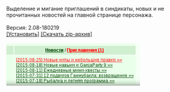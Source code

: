 Выделение и мигание приглашений в синдикаты, новых и не прочитанных новостей на главной странице персонажа.
<br>
<br>
Версия: 2.08-180219
<br>
[[Установить]](https://raw.githubusercontent.com/MyRequiem/comfortablePlayingInGW/master/separatedScripts/NewsAndInvit/newsAndInvit.user.js) [[Скачать zip-архив]](https://raw.githubusercontent.com/MyRequiem/comfortablePlayingInGW/master/separatedScripts/NewsAndInvit/newsAndInvit.user.js.zip)
<br>
<br>
![NewsAndInvit](https://raw.githubusercontent.com/MyRequiem/comfortablePlayingInGW/master/imgs/NewsAndInvit/screen.png)
<br>
